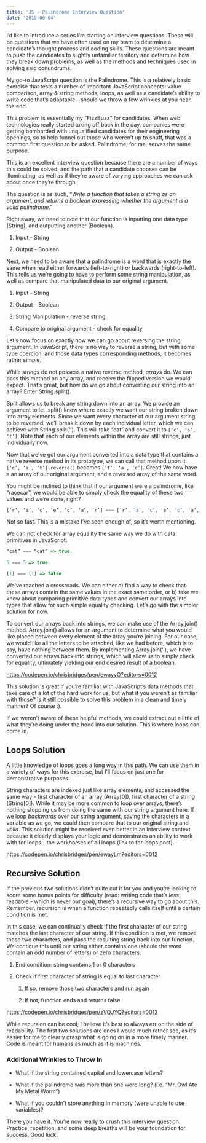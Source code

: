 ```yaml
---
title: 'JS - Palindrome Interview Question'
date: '2019-06-04'
---
```


I’d like to introduce a series I’m starting on interview questions. These will be questions that we have often used on my team to determine a candidate’s thought process and coding skills. These questions are meant to push the candidates to slightly unfamiliar territory and determine how they break down problems, as well as the methods and techniques used in solving said conundrums. 

My go-to JavaScript question is the Palindrome. This is a relatively basic exercise that tests a number of important JavaScript concepts: value comparison, array & string methods, loops, as well as a candidate’s ability to write code that’s adaptable - should we throw a few wrinkles at you near the end. 

This problem is essentially my “FizzBuzz” for candidates. When web technologies really started taking off back in the day, companies were getting bombarded with unqualified candidates for their engineering openings, so to help funnel out those who weren’t up to snuff, that was a common first question to be asked. Palindrome, for me, serves the same purpose.

This is an excellent interview question because there are a number of ways this could be solved, and the path that a candidate chooses can be illuminating, as well as if they’re aware of varying approaches we can ask about once they’re through.

The question is as such, “*Write a function that takes a string as an argument, and returns a boolean expressing whether the argument is a valid palindrome*.”

Right away, we need to note that our function is inputting one data type (String), and outputting another (Boolean).

1. Input - String

2. Output - Boolean

Next, we need to be aware that a palindrome is a word that is exactly the same when read either forwards (left-to-right) or backwards (right-to-left). This tells us we’re going to have to perform some string manipulation, as well as compare that manipulated data to our original argument.
	
1. Input - String

2. Output - Boolean

3. String Manipulation - reverse string

4. Compare to original argument - check for equality


Let’s now focus on exactly how we can go about reversing the string argument. In JavaScript, there is no way to reverse a string, but with some type coercion, and those data types corresponding methods, it becomes rather simple.

While *strings* do not possess a native reverse method, *arrays* do. We can pass this method on any array, and receive the flipped version we would expect. That’s great, but how do we go about converting our string into an array? Enter String.split().

Split allows us to break any string down into an array. We provide an argument to let .split() know where exactly we want our string broken down into array elements. Since we want every character of our argument string to be reversed, we’ll break it down by each individual letter, which we can achieve with String.split(‘’). This will take “cat” and convert it to `[‘c’, ‘a’, ‘t’]`. Note that each of our elements within the array are still strings, just individually now.

Now that we’ve got our argument converted into a data type that contains a native reverse method in its prototype, we can call that method upon it. `[‘c’, ‘a’, ‘t’].reverse()` becomes `[‘t’, ‘a’, ‘c’]`. Great! We now have a an array of our original argument, and a reversed array of the same word. 

You might be inclined to think that if our argument were a palindrome, like “racecar”, we would be able to simply check the equality of these two values and we’re done, right?  
```javascript  
[‘r’, ‘a’, ‘c’, ‘e’, ‘c’, ‘a’, ‘r’] === [‘r’, `a`, 'c’, 'e’, 'c’, 'a’, ‘r’]
```
Not so fast. This is a mistake I’ve seen enough of, so it’s worth mentioning.
	
We can not check for array equality the same way we do with data primitives in JavaScript. 
```javascript
“cat” === “cat” => true. 

5 === 5 => true. 

[1] === [1] => false. 
```

We’ve reached a crossroads. We can either a) find a way to check that these arrays contain the same values in the exact same order, or b) take we know about comparing primitive data types and convert our arrays into types that allow for such simple equality checking. Let’s go with the simpler solution for now.

To convert our arrays back into strings, we can make use of the Array.join() method. Array.join() allows for an argument to determine what you would like placed between every element of the array you’re joining. For our case, we would like all the letters to be attached, like we had before, which is to say, have nothing between them. By implementing Array.join(‘’), we have converted our arrays back into strings, which will allow us to simply check for equality, ultimately yielding our end desired result of a boolean. 

https://codepen.io/chrisbridges/pen/ewayyO?editors=0012

This solution is great if you’re familiar with JavaScript’s data methods that take care of a lot of the hard work for us, but what if you weren’t as familiar with those? Is it still possible to solve this problem in a clean and timely manner? Of course :).

If we weren’t aware of these helpful methods, we could extract out a little of what they’re doing under the hood into our solution. This is where loops can come in. 

## Loops Solution

A little knowledge of loops goes a long way in this path. We can use them in a variety of ways for this exercise, but I’ll focus on just one for demonstrative purposes.

String characters are indexed just like array elements, and accessed the same way - first character of an array (Array[0]), first character of a string (String[0]). While it may be more common to loop over arrays, there’s nothing stopping us from doing the same with our string argument here. If we loop *backwards* over our string argument, saving the characters in a variable as we go, we could then compare that to our original string and *voila.* This solution might be received even better in an interview context because it clearly displays your logic and demonstrates an ability to work with for loops - the workhorses of all loops (link to for loops post). 

https://codepen.io/chrisbridges/pen/ewayLm?editors=0012

## Recursive Solution

If the previous two solutions didn’t quite cut it for you and you’re looking to score some bonus points for difficulty (read: writing code that’s *less* readable - which is never our goal), there’s a recursive way to go about this. Remember, recursion is when a function repeatedly calls itself until a certain condition is met.

In this case, we can continually check if the first character of our string matches the last character of our string. If this condition is met, we remove those two characters, and pass the resulting string back into our function. We continue this until our string either contains one (should the word contain an odd number of letters) or zero characters.

1. End condition: string contains 1 or 0 characters

2. Check if first character of string is equal to last character

	1. If so, remove those two characters and run again

	2. If not, function ends and returns false

https://codepen.io/chrisbridges/pen/zVQJYQ?editors=0012

While recursion can be cool, I believe it’s best to always err on the side of readability. The first two solutions are ones I would much rather see, as it’s easier for me to clearly grasp what is going on in a more timely manner. Code is meant for humans as much as it is machines.

### Additional Wrinkles to Throw In

* What if the string contained capital and lowercase letters?

* What if the palindrome was more than one word long? (i.e. “Mr. Owl Ate My Metal Worm”)

* What if you couldn’t store anything in memory (were unable to use variables)?


There you have it. You’re now ready to crush this interview question. Practice, repetition, and some deep breaths will be your foundation for success. Good luck.
